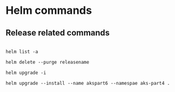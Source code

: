 # Helm commands

## Release related commands

```helm

helm list -a

helm delete --purge releasename

helm upgrade -i

helm upgrade --install --name akspart6 --namespae aks-part4 .

```